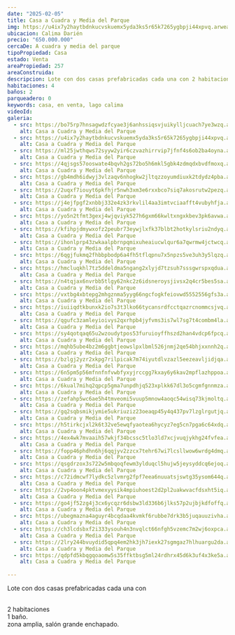 ```yaml
---
date: "2025-02-05"
title: Casa a Cuadra y Media del Parque
img: https://u4ix7y2haytbdnkucvskuemx5yda3ks5r65k7265ygbpji44xpvq.arweave.ar/pxF_40cGJhG1VBVkqhGX7gYNql2Puq_r3cGC9KOcu-s
ubicacion: Calima Darién
precio: "650.000.000"
cercaDe: A cuadra y media del parque
tipoPropiedad: Casa
estado: Venta
areaPropiedad: 257
areaConstruida:
descripcion: Lote con dos casas prefabricadas cada una con 2 habitaciones 1 baño. Zona amplia, salón grande enchapado.
habitaciones: 4
baños: 2
parqueadero: 0
keywords: casa, en venta, lago calima
videoId: 
galeria:
  - src: https://bo75rp7hnsagwdzfcyae3j6anhssiqsvjuikylljcuach7ye3wzq.arweave.ar/C7_Yv-dsgGsPJRYATafAaeUkQlVNEKwtaRUAI_8E3bM
    alt: Casa a Cuadra y Media del Parque
  - src: https://u4ix7y2haytbdnkucvskuemx5yda3ks5r65k7265ygbpji44xpvq.arweave.ar/pxF_40cGJhG1VBVkqhGX7gYNql2Puq_r3cGC9KOcu-s
    alt: Casa a Cuadra y Media del Parque
  - src: https://ml25jwthqws72syyw2yir6czvazhirrvip7jfnf4s6ob2ba4oyna.arweave.ar/YvXU2meFpf1LGLawiPhZqDJ0RjVD_pK0vJecHQQcdho
    alt: Casa a Cuadra y Media del Parque
  - src: https://4qjsgs57ooswate4bqvh2gs72bo5h6mkl5gbk4zdmqdxbvdfmoxq.arweave.ar/5BMjS79zpWBMnAwqfRpf0F3T-YpfTBVzI2QHcNRlY68
    alt: Casa a Cuadra y Media del Parque
  - src: https://gb4mdh6idwyj3vlzaqv6nhogkw2jltqzzoyumdiuxk2tdydz4pba.arweave.ar/MHjBn8gdsJ3VeQQr5p3GVbSVzhnLsUYNFLq1MeB548I
    alt: Casa a Cuadra y Media del Parque
  - src: https://2uqxf7iouyt6pkfhjr5nwh3xm3e6rxxbco7siq7akosrutw2pezq.arweave.ar/1SFy_Q6mJ-eop0x62x93Zsno3uETvyRD4FOlGk7aeTM
    alt: Casa a Cuadra y Media del Parque
  - src: https://j4ejfpgf2xnbbj332e4zk3rkvlil4aa3imtvciaafft4vubyhfja.arweave.ar/TwiSvMXV2hCne9E5lW4qqtC-ABtDJ1EgAClnytA4OVI
    alt: Casa a Cuadra y Media del Parque
  - src: https://yo5n2tfmt3gexj4wjqviyk527h6gxm66kwltxngxkbev3pk6avwa.arweave.ar/w7rdTKyezEunlkwqjCu6-fxrs95Vlzu011BJXb1eBWw
    alt: Casa a Cuadra y Media del Parque
  - src: https://kfihpjdmywxofz2peubr73eywjlxfk37blbt2hotkylsriu2ndyq.arweave.ar/UVB3pGzFruLnTyUDH-yYsldyq38Kwz0d01YXKKKaaPE
    alt: Casa a Cuadra y Media del Parque
  - src: https://ihonlprp43zwkaalpbrnpqmixuheaiucwlqur6a7qwrmw4jctwcq.arweave.ar/QdzVvi_m82UAC3hi18GIvQ5AIoKy4Uj4H4Wiy3EinYU
    alt: Casa a Cuadra y Media del Parque
  - src: https://6qgjfukmq2fhbbpbodp6a4fh5tflqpnu7x5npzs5ve3uh3y5lqzq.arweave.ar/9AyS0UyGinCF4XDf4HCn7Mq4PbT9-tfmXak3Q-8dXDM
    alt: Casa a Cuadra y Media del Parque
  - src: https://hmcluqkhl7tz5ddeldma5ngang2xlyjd7tzsuh7sssgwrspxqdua.arweave.ar/OwS6QUdf556MZFjYDrTAabV14SP88yof8pSNaMn3gOg
    alt: Casa a Cuadra y Media del Parque
  - src: https://n4tqjax6nvrbb5tlgy62nkc2z6idsneroysjivsx2q4cr5bes5sa.arweave.ar/bycEgv5tYhD2azY9pqhaz5A5NJF2JJRWV9Q4KPQkl2Q
    alt: Casa a Cuadra y Media del Parque
  - src: https://vxtbg4xbtepg2mhgznma5yyg66ngcfogkfeiovwd5552556gfs3a.arweave.ar/reYTcuGZHm0w5stYDuMG95phFcZRSIdWw-97rvfGLLY
    alt: Casa a Cuadra y Media del Parque
  - src: https://iuiiqdtkbunxk2io7s3t3lko66tycansrdfcctqazrcnommcsjvq.arweave.ar/RRCIDmoNG3VpDvy3Pa1O96eBAbKIyiFOAMxE1zGCkms
    alt: Casa a Cuadra y Media del Parque
  - src: https://qgufc3zamleyioivys2qxrhpb4jyfvms3is7wl7sg7t4combm4la.arweave.ar/gahRbyBiyYQ5FcS1C8TvDxOC1ZLaJfsv8jfnwTmBZxY
    alt: Casa a Cuadra y Media del Parque
  - src: https://sy4qotqaq65u2wzoudytpos53furuioyffhszd2han4vdcp6fpcq.arweave.ar/ljkHTgCHu01bLqDxN7pd2WkaIdgpTyyPRwN5UYn-K8U
    alt: Casa a Cuadra y Media del Parque
  - src: https://mqhb5ube4bz2m6ggbtjeowslpxlbml526jnmj2qe54bhjxxnnh2q.arweave.ar/ZA4e0CTgc6Z4xgzSR1pLfdYWL7ryWsTqBO8CdN7tafU
    alt: Casa a Cuadra y Media del Parque
  - src: https://bzlgj2yzr2xkpg7rilpicak7m74iyutdlvzazl5eezeavljidjqa.arweave.ar/DlZk6xmOrqeb8ULegQFfZ_iMUmNdcgyvpCZICq0oGmA
    alt: Casa a Cuadra y Media del Parque
  - src: https://6n5pm5p56mfnnfnfvwbfyxyjrccgg7kxay6y6kav2mpflazhppoa.arweave.ar/83r2df3zCtaVpa2CXF8JiIRjfVcGPY8oFdMeVYMne9w
    alt: Casa a Cuadra y Media del Parque
  - src: https://6kual7mihq2qpcp5gma7unpdhjq523xplkk67dl3o5cgmfgnnmza.arweave.ar/8qgF_Yg8NQeJ_TMB-jXjOmHdbu9ale-Ne3dEZhTNazI
    alt: Casa a Cuadra y Media del Parque
  - src: https://zefahp5wc6ae5h4tmveomi5vuup5mnow4aoqc54wisq73kjmoltq.arweave.ar/yQoDv7YXgE6fk2VI5iO1pR_WNdbgHQF3lkSh_akscuc
    alt: Casa a Cuadra y Media del Parque
  - src: https://gq2sqbsmikjymie5ukriuziz23oeaqp45y4q437pv7lzglrgutjq.arweave.ar/NDUoBkxCk4YgnaKiimUZ1txAQfzuOQ5v76_Xky4mpNM
    alt: Casa a Cuadra y Media del Parque
  - src: https://h5tirkcjxl2k6t32ve5ewqfyaotea6hycyz7eg5cn7pga6c64xdq.arweave.ar/P2aIqEm69K9Peqk6S0C4A6ZAePgWM_Ibom_eYHhe5cc
    alt: Casa a Cuadra y Media del Parque
  - src: https://4ex4wk7mvaaih57wkjf34bcssc5tlo3ld7xcjvuqjykhg24fvfea.arweave.ar/4S_LK-yoAIP39lJLvgRSkLs1u2sf7iTWkE4Uc2uFqUg
    alt: Casa a Cuadra y Media del Parque
  - src: https://fopp46phdhn6hj6qqjyv2zzcx7tehr67wi7lcsllwow6wrdg4dmq.arweave.ar/K57-eecZ2-On0IJxXWciv-ZDx9-yPrFJa7Ot60Rm4Nk
    alt: Casa a Cuadra y Media del Parque
  - src: https://qsgdrzox3s722w5mbqoqfewm3ylduqcl5hujw5jeysyddcq6ejoq.arweave.ar/hIw45dfcv61brAwdApLM3hY6QEvp6Jt1JMSwMYoeIl0
    alt: Casa a Cuadra y Media del Parque
  - src: https://c72idmcwf7lydkc5zlvmrg2fpf7eea6nuuatsjswtg35ysom644q.arweave.ar/F_SBsFYv14GoXcrqyJtFeX5CA82lATkmVpm33EnM9zk
    alt: Casa a Cuadra y Media del Parque
  - src: https://2vp4oon4pktvmexyysik4mpiuhoest2d2pl2uakwvacfdsxht5iq.arweave.ar/1V_HObx6p1YS-MSQrjHoodxJT0PT16oBVqgEUcrnn1E
    alt: Casa a Cuadra y Media del Parque
  - src: https://go4jf52zg4j3cx6ycqzr6dsbw3ld336b6jlks57p2ujbjkdfoffq.arweave.ar/M7iS91k3E7Ff2BQzHw5BttY978HyVql379USFKhlcUs
    alt: Casa a Cuadra y Media del Parque
  - src: https://ubegmazna4aguyr4bcqdaa4kvmkf6rubbe7drk3b5juqauuzivha.arweave.ar/oEhmAy0HAGpiPAigMAOKqxRfRoEJPjirYeppAFKZRU4
    alt: Casa a Cuadra y Media del Parque
  - src: https://ch3lcdsbxf2i333ysouh4n3nvqlct66nfgh5vzemc7m2wj6oxpca.arweave.ar/EfaxDkG5dI3veJOofjdtrBYp-80pj9rkjBfZqyfOu8Q
    alt: Casa a Cuadra y Media del Parque
  - src: https://2lry244bvuydid5qpq4em2hk3jh7iexk27sgmgaz7hlhuargu2da.arweave.ar/0uONc4GtMDQPsHw4Rmjq2k_0EurX5GYYGfnWegImpoY
    alt: Casa a Cuadra y Media del Parque
  - src: https://qdpfd5kbqgqoaomw5s35ffktbsg5ml24rdhrx45d6k3uf4x3ke5a.arweave.ar/gN5R9UGBoOA5luy30pVTDI3WL1yIzxvzo_K3QvL7UTo
    alt: Casa a Cuadra y Media del Parque
  
---
```


Lote con dos casas prefabricadas cada una con <br><br>
 
2 habitaciones<br>
1 baño.<br>
zona amplia, salón grande enchapado. <br><br>